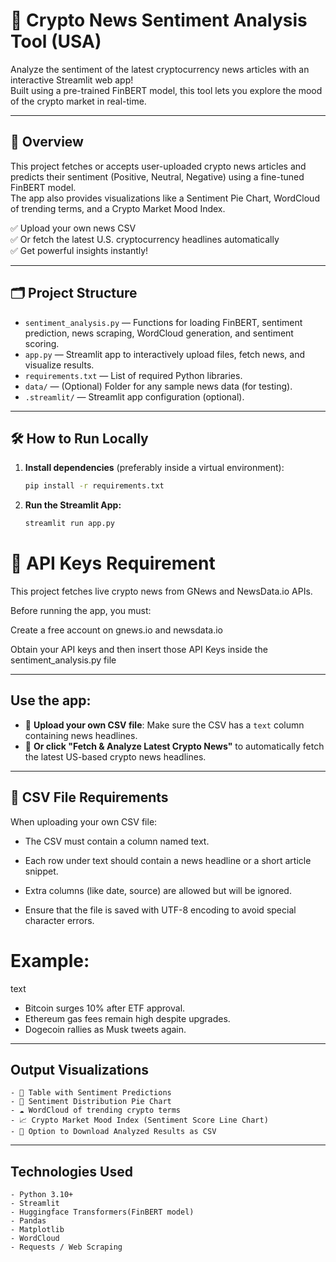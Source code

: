 # 📰 Crypto News Sentiment Analysis Tool (USA)

Analyze the sentiment of the latest cryptocurrency news articles with an interactive Streamlit web app!  
Built using a pre-trained FinBERT model, this tool lets you explore the mood of the crypto market in real-time.

---

## 🚀 Overview

This project fetches or accepts user-uploaded crypto news articles and predicts their sentiment (Positive, Neutral, Negative) using a fine-tuned FinBERT model.  
The app also provides visualizations like a Sentiment Pie Chart, WordCloud of trending terms, and a Crypto Market Mood Index.

✅ Upload your own news CSV  
✅ Or fetch the latest U.S. cryptocurrency headlines automatically  
✅ Get powerful insights instantly!

---

## 🗂 Project Structure

- `sentiment_analysis.py` — Functions for loading FinBERT, sentiment prediction, news scraping, WordCloud generation, and sentiment scoring.
- `app.py` — Streamlit app to interactively upload files, fetch news, and visualize results.
- `requirements.txt` — List of required Python libraries.
- `data/` — (Optional) Folder for any sample news data (for testing).
- `.streamlit/` — Streamlit app configuration (optional).

---

## 🛠 How to Run Locally

1. **Install dependencies** (preferably inside a virtual environment):

   ```bash
   pip install -r requirements.txt 
   ```

2. **Run the Streamlit App:**

      ```bash
      streamlit run app.py
      ```

# 🔑 API Keys Requirement
This project fetches live crypto news from GNews and NewsData.io APIs.

Before running the app, you must:

Create a free account on gnews.io and newsdata.io

Obtain your API keys and then insert those API Keys inside the sentiment_analysis.py file

---
## **Use the app**:
   - 📂 **Upload your own CSV file**: Make sure the CSV has a `text` column containing news headlines.
   - 🔄 **Or click "Fetch & Analyze Latest Crypto News"** to automatically fetch the latest US-based crypto news headlines.

---
## 📄 CSV File Requirements
When uploading your own CSV file:
- The CSV must contain a column named text.

- Each row under text should contain a news headline or a short article snippet.

- Extra columns (like date, source) are allowed but will be ignored.

- Ensure that the file is saved with UTF-8 encoding to avoid special character errors.

# Example:


text
- Bitcoin surges 10% after ETF approval.
- Ethereum gas fees remain high despite upgrades.
- Dogecoin rallies as Musk tweets again.
---
## Output Visualizations

    - 📄 Table with Sentiment Predictions
    - 🥧 Sentiment Distribution Pie Chart
    - ☁️ WordCloud of trending crypto terms
    - 📈 Crypto Market Mood Index (Sentiment Score Line Chart)
    - 💾 Option to Download Analyzed Results as CSV

---
## Technologies Used

    - Python 3.10+
    - Streamlit
    - Huggingface Transformers(FinBERT model)
    - Pandas
    - Matplotlib
    - WordCloud
    - Requests / Web Scraping
